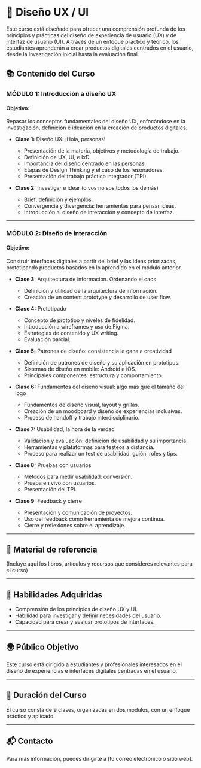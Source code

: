# 🎨 Diseño UX / UI

Este curso está diseñado para ofrecer una comprensión profunda de los principios y prácticas del diseño de experiencia de usuario (UX) y de interfaz de usuario (UI). A través de un enfoque práctico y teórico, los estudiantes aprenderán a crear productos digitales centrados en el usuario, desde la investigación inicial hasta la evaluación final.

## 📚 Contenido del Curso

### **MÓDULO 1: Introducción a diseño UX**
#### Objetivo:
Repasar los conceptos fundamentales del diseño UX, enfocándose en la investigación, definición e ideación en la creación de productos digitales.

- **Clase 1:** Diseño UX: ¡Hola, personas!
  - Presentación de la materia, objetivos y metodología de trabajo.
  - Definición de UX, UI, e IxD.
  - Importancia del diseño centrado en las personas.
  - Etapas de Design Thinking y el caso de los resonadores.
  - Presentación del trabajo práctico integrador (TPI).

- **Clase 2:** Investigar e idear (o vos no sos todos los demás)
  - Brief: definición y ejemplos.
  - Convergencia y divergencia: herramientas para pensar ideas.
  - Introducción al diseño de interacción y concepto de interfaz.

---

### **MÓDULO 2: Diseño de interacción**
#### Objetivo:
Construir interfaces digitales a partir del brief y las ideas priorizadas, prototipando productos basados en lo aprendido en el módulo anterior.

- **Clase 3:** Arquitectura de información. Ordenando el caos
  - Definición y utilidad de la arquitectura de información.
  - Creación de un content prototype y desarrollo de user flow.

- **Clase 4:** Prototipado
  - Concepto de prototipo y niveles de fidelidad.
  - Introducción a wireframes y uso de Figma.
  - Estrategias de contenido y UX writing.
  - Evaluación parcial.

- **Clase 5:** Patrones de diseño: consistencia le gana a creatividad
  - Definición de patrones de diseño y su aplicación en prototipos.
  - Sistemas de diseño en mobile: Android e iOS.
  - Principales componentes: estructura y comportamiento.

- **Clase 6:** Fundamentos del diseño visual: algo más que el tamaño del logo
  - Fundamentos de diseño visual, layout y grillas.
  - Creación de un moodboard y diseño de experiencias inclusivas.
  - Proceso de handoff y trabajo interdisciplinario.

- **Clase 7:** Usabilidad, la hora de la verdad
  - Validación y evaluación: definición de usabilidad y su importancia.
  - Herramientas y plataformas para testeos a distancia.
  - Proceso para realizar un test de usabilidad: guión, roles y tips.

- **Clase 8:** Pruebas con usuarios
  - Métodos para medir usabilidad: conversión.
  - Prueba en vivo con usuarios.
  - Presentación del TPI.

- **Clase 9:** Feedback y cierre
  - Presentación y comunicación de proyectos.
  - Uso del feedback como herramienta de mejora continua.
  - Cierre y reflexiones sobre el aprendizaje.

---

## 📖 Material de referencia
(Incluye aquí los libros, artículos y recursos que consideres relevantes para el curso)

---

## 🔑 Habilidades Adquiridas
- Comprensión de los principios de diseño UX y UI.
- Habilidad para investigar y definir necesidades del usuario.
- Capacidad para crear y evaluar prototipos de interfaces.

---

## 🌍 Público Objetivo
Este curso está dirigido a estudiantes y profesionales interesados en el diseño de experiencias e interfaces digitales centradas en el usuario.

---

## 📅 Duración del Curso
El curso consta de 9 clases, organizadas en dos módulos, con un enfoque práctico y aplicado.

---

## 📬 Contacto
Para más información, puedes dirigirte a [tu correo electrónico o sitio web].
